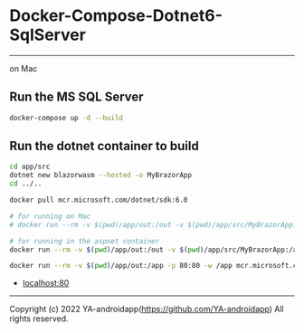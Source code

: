 # Docker-Compose-Dotnet6-SqlServer

---

on Mac

## Run the MS SQL Server

```bash
docker-compose up -d --build
```

## Run the dotnet container to build

```bash
cd app/src
dotnet new blazorwasm --hosted -o MyBrazorApp
cd ../..
```

```bash
docker pull mcr.microsoft.com/dotnet/sdk:6.0

# for running on Mac
# docker run --rm -v $(pwd)/app/out:/out -v $(pwd)/app/src/MyBrazorApp:/app -w /app mcr.microsoft.com/dotnet/sdk:6.0 dotnet publish -c release -o /out -r osx-x64 --self-contained false

# for running in the aspnet container
docker run --rm -v $(pwd)/app/out:/out -v $(pwd)/app/src/MyBrazorApp:/app -w /app mcr.microsoft.com/dotnet/sdk:6.0 dotnet publish -c release -o /out
```

```bash
docker run --rm -v $(pwd)/app/out:/app -p 80:80 -w /app mcr.microsoft.com/dotnet/aspnet:6.0 dotnet MyBrazorApp.Server.dll
```

- [localhost:80](http://localhost:80/)

---

Copyright (c) 2022 YA-androidapp(<https://github.com/YA-androidapp>) All rights reserved.
